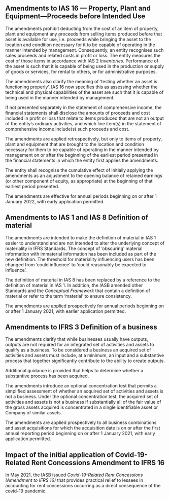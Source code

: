## Amendments to IAS 16 — Property, Plant and Equipment—Proceeds before Intended Use

The amendments prohibit deducting from the cost of an item of property, plant and equipment any proceeds from selling items produced before that asset is available for use, i.e. proceeds while bringing the asset to the location and condition necessary for it to be capable of operating in the manner intended by management. Consequently, an entity recognises such sales proceeds and related costs in profit or loss. The entity measures the cost of those items in accordance with IAS 2 *Inventories*. Performance of the asset is such that it is capable of being used in the production or supply of goods or services, for rental to others, or for administrative purposes.

The amendments also clarify the meaning of ‘testing whether an asset is functioning properly’. IAS 16 now specifies this as assessing whether the technical and physical capabilities of the asset are such that it is capable of being used in the manner intended by management.

If not presented separately in the statement of comprehensive income, the financial statements shall disclose the amounts of proceeds and cost included in profit or loss that relate to items produced that are not an output of the entity’s ordinary activities, and which line item(s) in the statement of comprehensive income include(s) such proceeds and cost.

The amendments are applied retrospectively, but only to items of property, plant and equipment that are brought to the location and condition necessary for them to be capable of operating in the manner intended by management on or after the beginning of the earliest period presented in the financial statements in which the entity first applies the amendments.

The entity shall recognise the cumulative effect of initially applying the amendments as an adjustment to the opening balance of retained earnings (or other component of equity, as appropriate) at the beginning of that earliest period presented.

The amendments are effective for annual periods beginning on or after 1 January 2022, with early application permitted.

## Amendments to IAS 1 and IAS 8 Definition of material

The amendments are intended to make the definition of material in IAS 1 easier to understand and are not intended to alter the underlying concept of materiality in IFRS Standards. The concept of ‘obscuring’ material information with immaterial information has been included as part of the new definition. The threshold for materiality influencing users has been changed from ‘could influence’ to ‘could reasonably be expected to influence’.

The definition of material in IAS 8 has been replaced by a reference to the definition of material in IAS 1. In addition, the IASB amended other Standards and the *Conceptual Framework* that contain a definition of material or refer to the term ‘material’ to ensure consistency.

The amendments are applied prospectively for annual periods beginning on or after 1 January 2021, with earlier application permitted.

## Amendments to IFRS 3 Definition of a business

The amendments clarify that while businesses usually have outputs, outputs are not required for an integrated set of activities and assets to qualify as a business. To be considered a business an acquired set of activities and assets must include, at a minimum, an input and a substantive process that together significantly contribute to the ability to create outputs.

Additional guidance is provided that helps to determine whether a substantive process has been acquired.

The amendments introduce an optional concentration test that permits a simplified assessment of whether an acquired set of activities and assets is not a business. Under the optional concentration test, the acquired set of activities and assets is not a business if substantially all of the fair value of the gross assets acquired is concentrated in a single identifiable asset or Company of similar assets.

The amendments are applied prospectively to all business combinations and asset acquisitions for which the acquisition date is on or after the first annual reporting period beginning on or after 1 January 2021, with early application permitted.

## Impact of the initial application of Covid-19-Related Rent Concessions Amendment to IFRS 16

In May 2021, the IASB issued *Covid-19-Related Rent Concessions (Amendment to IFRS 16)* that provides practical relief to lessees in accounting for rent concessions occurring as a direct consequence of the covid-19 pandemic.